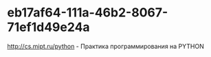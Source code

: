 # eb17af64-111a-46b2-8067-71ef1d49e24a
http://cs.mipt.ru/python - Практика программирования на PYTHON
